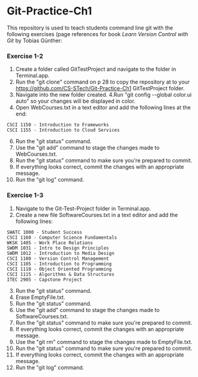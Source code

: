 # Git-Practice-Ch1
This repository is used to teach students command line git with the following exercises (page references for book <i>Learn Version Control with Git</i> by Tobias Günther:

### Exercise 1-2
1. Create a folder called GitTestProject and navigate to the folder in Terminal.app.
2. Run the "git clone" command on p 28 to copy the repository at to your https://github.com/CS-STech/Git-Practice-Ch1 GitTestProject folder.
3. Navigate into the new folder created.
4.Run "git config --global color.ui auto" so your changes will be displayed in color.
5. Open WebCourses.txt in a text editor and add the following lines at the end:
```
CSCI 1150 - Introduction to Frameworks 
CSCI 1155 - Introduction to Cloud Services 
```
6. Run the "git status" command.
7. Use the "git add" command to stage the changes made to WebCourses.txt.
8. Run the "git status" command to make sure you're prepared to commit.
9. If everything looks correct, commit the changes with an appropriate message.
10. Run the "git log" command.

### Exercise 1-3
1. Navigate to the Git-Test-Project folder in Terminal.app.
2. Create a new file SoftwareCourses.txt in a text editor and add the following lines:
```
SWATC 1000 - Student Success
CSCI 1160 - Computer Science Fundamentals
WKSK 1405 - Work Place Relations
SWDM 1031 - Intro to Design Principles
SWDM 1012 - Introduction to Media Design
CSCI 1100 - Version Control Management
CSCI 1105 - Introduction to Programming
CSCI 1110 - Object Oriented Programming
CSCI 1115 - Algorithms & Data Structures
ITEC 2905 - Capstone Project
```
3. Run the "git status" command.
4. Erase EmptyFile.txt.
5. Run the "git status" command.
6. Use the "git add" command to stage the changes made to SoftwareCourses.txt.
7. Run the "git status" command to make sure you're prepared to commit.
8. If everything looks correct, commit the changes with an appropriate message.
9. Use the "git rm" command to stage the changes made to EmptyFile.txt.
10. Run the "git status" command to make sure you're prepared to commit.
11. If everything looks correct, commit the changes with an appropriate message.
12. Run the "git log" command.

